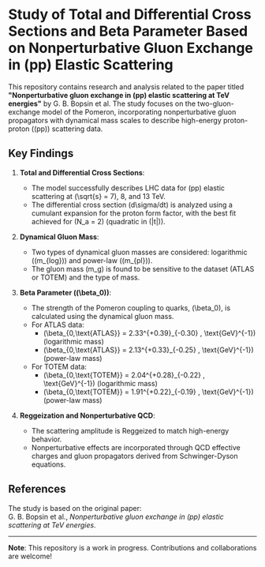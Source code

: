 # Study of Total and Differential Cross Sections and Beta Parameter Based on Nonperturbative Gluon Exchange in \(pp\) Elastic Scattering

This repository contains research and analysis related to the paper titled **"Nonperturbative gluon exchange in \(pp\) elastic scattering at TeV energies"** by G. B. Bopsin et al. The study focuses on the two-gluon-exchange model of the Pomeron, incorporating nonperturbative gluon propagators with dynamical mass scales to describe high-energy proton-proton (\(pp\)) scattering data.

## Key Findings

1. **Total and Differential Cross Sections**:
   - The model successfully describes LHC data for \(pp\) elastic scattering at \(\sqrt{s} = 7\), 8, and 13 TeV.
   - The differential cross section \(d\sigma/dt\) is analyzed using a cumulant expansion for the proton form factor, with the best fit achieved for \(N_a = 2\) (quadratic in \(|t|\)).

2. **Dynamical Gluon Mass**:
   - Two types of dynamical gluon masses are considered: logarithmic (\(m_{log}\)) and power-law (\(m_{pl}\)).
   - The gluon mass \(m_g\) is found to be sensitive to the dataset (ATLAS or TOTEM) and the type of mass.

3. **Beta Parameter (\(\beta_0\))**:
   - The strength of the Pomeron coupling to quarks, \(\beta_0\), is calculated using the dynamical gluon mass.
   - For ATLAS data:  
     - \(\beta_{0,\text{ATLAS}} = 2.33^{+0.39}_{-0.30} \, \text{GeV}^{-1}\) (logarithmic mass)  
     - \(\beta_{0,\text{ATLAS}} = 2.13^{+0.33}_{-0.25} \, \text{GeV}^{-1}\) (power-law mass)  
   - For TOTEM data:  
     - \(\beta_{0,\text{TOTEM}} = 2.04^{+0.28}_{-0.22} \, \text{GeV}^{-1}\) (logarithmic mass)  
     - \(\beta_{0,\text{TOTEM}} = 1.91^{+0.22}_{-0.19} \, \text{GeV}^{-1}\) (power-law mass)  

4. **Reggeization and Nonperturbative QCD**:
   - The scattering amplitude is Reggeized to match high-energy behavior.
   - Nonperturbative effects are incorporated through QCD effective charges and gluon propagators derived from Schwinger-Dyson equations.

## References

The study is based on the original paper:  
G. B. Bopsin et al., *Nonperturbative gluon exchange in \(pp\) elastic scattering at TeV energies*.  

---

**Note**: This repository is a work in progress. Contributions and collaborations are welcome!
